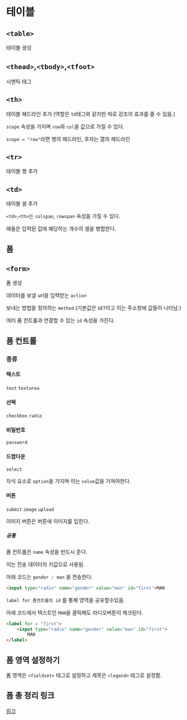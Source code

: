 # 테이블 

## `<table>`  

테이블 생성  
  
## `<thead>`,`<tbody>`,`<tfoot>`  

시멘틱 태그  
  
  
## `<th>`    

테이블 헤드라인 추가 (역할은 `td`태그와 같지만 따로 강조의 효과를 줄 수 있음.)

`scope` 속성을 가지며 `row`와 `col`을 값으로 가질 수 있다.  

`scope = "row"`라면 행의 헤드라인, 후자는 열의 헤드라인  
  
## `<tr>` 

테이블 행 추가

## `<td>` 

테이블 셀 추가

`<td>`,`<th>`는 `colspan`, `rowspan` 속성을 가질 수 있다.

얘들은 입력된 값에 해당하는 개수의 셀을 병합한다.

## 폼

## `<form>`
폼 생성


데이터를 보낼 url을 입력받는 `action`

보내는 방법을 정의하는 `method` (기본값은 `GET`이고 이는 주소창에 값들이 나타남.)

여러 폼 컨트롤과 연결할 수 있는 `id` 속성을 가진다.


## 폼 컨트롤

### 종류

#### 텍스트

`text` `textarea`

#### 선택

`checkbox` `radio`

#### 비밀번호

`password`

#### 드랍다운

`select`

자식 요소로 `option`을 가지며 이는 `value`값을 가져야한다.

#### 버튼

`submit` `image` `upload`

이미지 버튼은 버튼에 이미지를 입힌다.


##### 공통

폼 컨트롤은 `name` 속성을 반드시 준다. 

이는 전송 데이터의 키값으로 사용됨.

아래 코드는 `gender : man` 을 전송한다.
```html
<input type="radio" name="gender" value="man" id="first">MAN
```


`label for 폼컨트롤의 id` 를 통해 영역을 공유할수있음. 

아래 코드에서 텍스트인 `MAN`을 클릭해도 라디오버튼이 체크된다.

```html
<label for = "first">
    <input type="radio" name="gender" value="man" id="first">
        MAN
</label>
```

## 폼 영역 설정하기

폼 영역은 `<fieldset>` 태그로 설정하고 제목은 `<legend>` 태그로 설정함.

## 폼 총 정리 링크

[링크](https://codepen.io/Junseongpark/pen/PoGdpgN?editors=1100)







